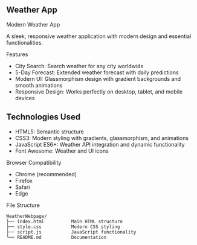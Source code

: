 ## Weather App

Modern Weather App

A sleek, responsive weather application with modern design and essential functionalities.

Features

- City Search: Search weather for any city worldwide
- 5-Day Forecast: Extended weather forecast with daily predictions
- Modern UI: Glassmorphism design with gradient backgrounds and smooth animations
- Responsive Design: Works perfectly on desktop, tablet, and mobile devices

## Technologies Used

- HTML5: Semantic structure
- CSS3: Modern styling with gradients, glassmorphism, and animations
- JavaScript ES6+: Weather API integration and dynamic functionality
- Font Awesome: Weather and UI icons

Browser Compatibility

- Chrome (recommended)
- Firefox
- Safari
- Edge

File Structure

```
WeatherWebpage/
├── index.html          Main HTML structure
├── style.css           Modern CSS styling
├── script.js           JavaScript functionality
└── README.md           Documentation
```
